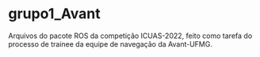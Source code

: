 # grupo1_Avant
Arquivos do pacote ROS da competição ICUAS-2022, feito como tarefa do processo de trainee da equipe de navegação da Avant-UFMG.
